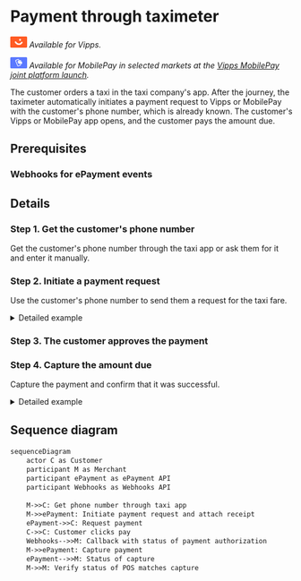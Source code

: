 <!-- START_METADATA
---
sidebar_position: 103
hide_table_of_contents: false
pagination_next: null
pagination_prev: null
---

import REGISTERWEBHOOK from '../_common/_register_epayment_webhook.md'
import AUTHORIZEPAYMENT from '../_common/_customer_authorizes_epayment.md'

END_METADATA -->

# Payment through taximeter

![Vipps](../images/vipps.png) *Available for Vipps.*

![MobilePay](../images/mp.png) *Available for MobilePay in selected markets at the [Vipps MobilePay joint platform launch](https://www.vippsmobilepay.com/about).*

The customer orders a taxi in the taxi company's app.
After the journey, the taximeter automatically initiates a payment request to Vipps or MobilePay with the customer's phone number, which is already known.
The customer's Vipps or MobilePay app opens, and the customer pays the amount due.

## Prerequisites

### Webhooks for ePayment events

<REGISTERWEBHOOK />

## Details

### Step 1. Get the customer's phone number

Get the customer's phone number through the taxi app or ask them for it and enter it manually.

### Step 2. Initiate a payment request

Use the customer's phone number to send them a request for the taxi fare.

<details>
<summary>Detailed example</summary>
<div>

To create this payment, you first send a
[create payment](https://developer.vippsmobilepay.com/api/epayment#tag/CreatePayments) request, where `customer.phoneNumber` is set.

Use `userFlow:PUSH_MESSAGE` and `"customerInteraction": "CUSTOMER_PRESENT"` while initiating the payment.
You need the customer's phone number to send them a request from the taximeter.

You may also attach the receipt at this time.

Here is an example HTTP POST:

[`POST:/epayment/v1/payments`](https://developer.vippsmobilepay.com/api/epayment#tag/CreatePayments/operation/createPayment)

```json
{
  "amount": {
    "value": 100000,
    "currency": "NOK"
  },
  "paymentMethod": {
    "type": "WALLET"
  },
  "customer": {
    "phoneNumber": 4791234567
  },
  "customerInteraction": "CUSTOMER_PRESENT",
  "receipt":{
    "orderLines": [
      {
        "name": "trip",
        "id": "line_item_1",
        "totalAmount": 100000,
        "totalAmountExcludingTax": 80000,
        "totalTaxAmount": 20000,
        "taxPercentage": 25,
      },
    ],
    "bottomLine": {
      "currency": "NOK",
      "posId": "taxi_122",
      "tipAmount": 10000,
      "receiptNumber": "0527013501"
    },
  },
  "reference": 2486791679658155992,
  "userFlow": "PUSH_MESSAGE",
  "returnUrl": "http://example.com/redirect?reference=2486791679658155992",
  "paymentDescription": "Travel from Oslo central station to Oslo airport"
}

```

</div>
</details>

### Step 3. The customer approves the payment

<AUTHORIZEPAYMENT />

### Step 4. Capture the amount due

Capture the payment and confirm that it was successful.

<details>
<summary>Detailed example</summary>
<div>

[`POST:/epayment/v1/payments/{reference}/capture`](/api/epayment/#tag/AdjustPayments/operation/capturePayment)

With body:

```json
{
  "modificationAmount": {
    "value": 100000,
    "currency": "NOK"
  }
}
```

</div>
</details>

## Sequence diagram

``` mermaid
sequenceDiagram
    actor C as Customer
    participant M as Merchant
    participant ePayment as ePayment API
    participant Webhooks as Webhooks API

    M->>C: Get phone number through taxi app
    M->>ePayment: Initiate payment request and attach receipt
    ePayment->>C: Request payment
    C->>C: Customer clicks pay
    Webhooks-->>M: Callback with status of payment authorization
    M->>ePayment: Capture payment
    ePayment-->>M: Status of capture
    M->>M: Verify status of POS matches capture
```
